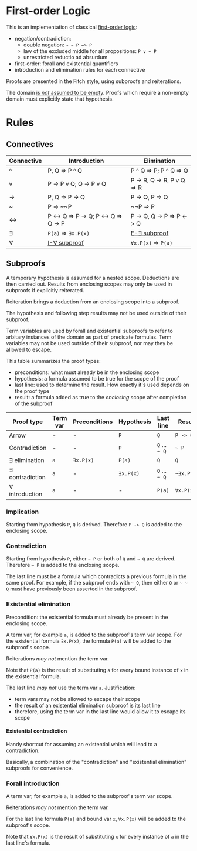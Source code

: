 # First-order Logic

This is an implementation of classical [first-order logic](https://en.wikipedia.org/wiki/First-order_logic):

 - negation/contradiction:
   - double negation: `~ ~ P => P`
   - law of the excluded middle for all propositions: `P v ~ P`
   - unrestricted reductio ad absurdum
 - first-order: forall and existential quantifiers
 - introduction and elimination rules for each connective

Proofs are presented in the Fitch style, using subproofs and reiterations.

The domain [is *not* assumed to be empty](https://en.wikipedia.org/wiki/First-order_logic#Empty_domains).
Proofs which require a non-empty domain must explicitly state that hypothesis.

# Rules

## Connectives

| Connective | Introduction | Elimination |
| - | - | - |
| ^ | P, Q => P ^ Q | P ^ Q => P; P ^ Q => Q |
| v | P => P v Q; Q => P v Q | P -> R, Q -> R, P v Q => R |
| -> | P, Q => P -> Q | P -> Q, P => Q |
| ~ | P => ~~P | ~~P => P |
| <-> | P <-> Q => P -> Q; P <-> Q => Q -> P | P -> Q, Q -> P => P <-> Q |
| ∃ | `P(a)` => `∃x.P(x)` | [E-∃ subproof](#existential-elimination) |
| ∀ | [I-∀ subproof](#forall-introduction) | `∀x.P(x)` => `P(a)` |

## Subproofs

A temporary hypothesis is assumed for a nested scope.  Deductions are then carried out.
Results from enclosing scopes may only be used in subproofs if explicitly reiterated.

Reiteration brings a deduction from an enclosing scope into a subproof.

The hypothesis and following step results may not be used outside of their subproof.

Term variables are used by forall and existential subproofs to refer to arbitary instances of the domain as part of predicate formulas.  Term variables may not be used outside of their subproof, nor may they be allowed to escape.

This table summarizes the proof types:

 - preconditions: what must already be in the enclosing scope
 - hypothesis: a formula assumed to be true for the scope of the proof
 - last line: used to determine the result.  How exactly it's used depends on the proof type
 - result: a formula added as true to the *enclosing* scope after completion of the subproof

| Proof type | Term var | Preconditions | Hypothesis | Last line | Result |
| - | - | - | - | - | - |
| Arrow | - | - | `P` | `Q` | `P -> Q` |
| Contradiction | - | - | `P` | `Q` ... `~ Q` | `~ P` |
| ∃ elimination | `a` | `∃x.P(x)` | `P(a)` | `Q` | `Q` |
| ∃ contradiction | `a` | - | `∃x.P(x)` | `Q` ... `~ Q` | `~∃x.P(x)` |
| ∀ introduction | `a` | - | - | `P(a)` | `∀x.P(x)` |

### Implication

Starting from hypothesis `P`, `Q` is derived.  Therefore `P -> Q` is added to the enclosing scope.

### Contradiction

Starting from hypothesis `P`, either `~ P` or both of `Q` and `~ Q` are derived.  Therefore `~ P`
is added to the enclosing scope.

The last line must be a formula which contradicts a previous formula in the same proof.
For example, if the subproof ends with `~ Q`, then either `Q` or
`~ ~ Q` must have previously been asserted in the subproof.

### Existential elimination <a name="existential-elimination"></a>

Precondition: the existential formula must already be present in the enclosing scope.

A term var, for example `a`, is added to the subproof's term var scope.
For the existential formula `∃x.P(x)`, the formula `P(a)` will be added to the subproof's scope.

Reiterations *may not* mention the term var.

Note that `P(a)` is the result of substituting `a` for every bound instance of `x` in the existential formula.

The last line *may not* use the term var `a`.  Justification:

 - term vars may not be allowed to escape their scope
 - the result of an existential elimination subproof is its last line
 - therefore, using the term var in the last line would allow it to escape its scope

#### Existential contradiction

Handy shortcut for assuming an existential which will lead to a contradiction.

Basically, a combination of the "contradiction" and "existential elimination" subproofs
for convenience.

### Forall introduction

A term var, for example `a`, is added to the subproof's term var scope.

Reiterations *may not* mention the term var.

For the last line formula `P(a)` and bound var `x`, `∀x.P(x)` will be added to the subproof's scope.

Note that `∀x.P(x)` is the result of substituting `x` for every instance of `a` in the last line's formula.
